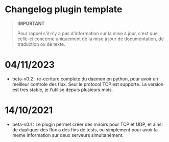 # Changelog plugin template

>**IMPORTANT**
>
>Pour rappel s'il n'y a pas d'information sur la mise à jour, c'est que celle-ci concerne uniquement de la mise à jour de documentation, de traduction ou de texte.

# 04/11/2023

- beta-v0.2 : re-ecriture complete du daemon en python, pour avoir un meilleur controle des flux. Seul le protocol TCP est supporte.
La version est tres stable, je l'utilise depuis plusieurs mois.

# 14/10/2021

- beta-v0.1 : Le plugin permet créer des miroirs pour TCP et UDP, et ainsi de dupliquer des flux a des fins de tests, ou simplement pour avoir la meme information sur deux serveurs simultanément.
